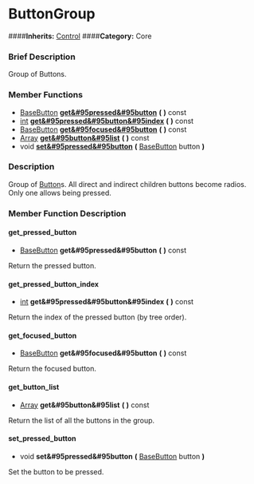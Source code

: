 #  ButtonGroup  
####**Inherits:** [Control](class_control)
####**Category:** Core

###  Brief Description  
Group of Buttons.

###  Member Functions 
  * [BaseButton](class_basebutton)  **[get&#95pressed&#95button](#get_pressed_button)**  **(** **)** const
  * [int](class_int)  **[get&#95pressed&#95button&#95index](#get_pressed_button_index)**  **(** **)** const
  * [BaseButton](class_basebutton)  **[get&#95focused&#95button](#get_focused_button)**  **(** **)** const
  * [Array](class_array)  **[get&#95button&#95list](#get_button_list)**  **(** **)** const
  * void  **[set&#95pressed&#95button](#set_pressed_button)**  **(** [BaseButton](class_basebutton) button  **)**

###  Description  
Group of [Button](class_button)s. All direct and indirect children buttons become radios. Only one allows being pressed.

###  Member Function Description  

#### <a name="get_pressed_button">get_pressed_button</a>
  * [BaseButton](class_basebutton)  **get&#95pressed&#95button**  **(** **)** const

Return the pressed button.

#### <a name="get_pressed_button_index">get_pressed_button_index</a>
  * [int](class_int)  **get&#95pressed&#95button&#95index**  **(** **)** const

Return the index of the pressed button (by tree order).

#### <a name="get_focused_button">get_focused_button</a>
  * [BaseButton](class_basebutton)  **get&#95focused&#95button**  **(** **)** const

Return the focused button.

#### <a name="get_button_list">get_button_list</a>
  * [Array](class_array)  **get&#95button&#95list**  **(** **)** const

Return the list of all the buttons in the group.

#### <a name="set_pressed_button">set_pressed_button</a>
  * void  **set&#95pressed&#95button**  **(** [BaseButton](class_basebutton) button  **)**

Set the button to be pressed.
